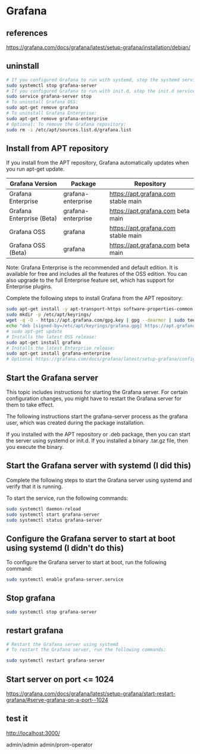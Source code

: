 # Grafana

## references

<https://grafana.com/docs/grafana/latest/setup-grafana/installation/debian/>

## uninstall

```bash
# If you configured Grafana to run with systemd, stop the systemd servivce for Grafana server: I did this one!
sudo systemctl stop grafana-server
# If you configured Grafana to run with init.d, stop the init.d service for Grafana server:
sudo service grafana-server stop
# To uninstall Grafana OSS:
sudo apt-get remove grafana
# To uninstall Grafana Enterprise:
sudo apt-get remove grafana-enterprise
# Optional: To remove the Grafana repository:
sudo rm -i /etc/apt/sources.list.d/grafana.list
```

## Install from APT repository

If you install from the APT repository, Grafana automatically updates when you run apt-get update.

| Grafana Version           | Package            | Repository                          |
|---------------------------|--------------------|-------------------------------------|
| Grafana Enterprise        | grafana-enterprise | <https://apt.grafana.com> stable main |
| Grafana Enterprise (Beta) | grafana-enterprise | <https://apt.grafana.com> beta main   |
| Grafana OSS               | grafana            | <https://apt.grafana.com> stable main |
| Grafana OSS (Beta)        | grafana            | <https://apt.grafana.com> beta main   |

Note: Grafana Enterprise is the recommended and default edition. It is available for free and includes all the features of the OSS edition. You can also upgrade to the full Enterprise feature set, which has support for Enterprise plugins.

Complete the following steps to install Grafana from the APT repository:

```bash
sudo apt-get install -y apt-transport-https software-properties-common wget
sudo mkdir -p /etc/apt/keyrings/
wget -q -O - https://apt.grafana.com/gpg.key | gpg --dearmor | sudo tee /etc/apt/keyrings/grafana.gpg > /dev/null
echo "deb [signed-by=/etc/apt/keyrings/grafana.gpg] https://apt.grafana.com stable main" | sudo tee -a /etc/apt/sources.list.d/grafana.list
# sudo apt-get update
# Installs the latest OSS release:
sudo apt-get install grafana
# Installs the latest Enterprise release:
sudo apt-get install grafana-enterprise
# Optional https://grafana.com/docs/grafana/latest/setup-grafana/configure-grafana/ configure grafana
```

## Start the Grafana server

This topic includes instructions for starting the Grafana server. For certain configuration changes, you might have to restart the Grafana server for them to take effect.

The following instructions start the grafana-server process as the grafana user, which was created during the package installation.

If you installed with the APT repository or .deb package, then you can start the server using systemd or init.d. If you installed a binary .tar.gz file, then you execute the binary.

## Start the Grafana server with systemd (I did this)

Complete the following steps to start the Grafana server using systemd and verify that it is running.

To start the service, run the following commands:

```bash
sudo systemctl daemon-reload
sudo systemctl start grafana-server
sudo systemctl status grafana-server
```

## Configure the Grafana server to start at boot using systemd (I didn't do this)

To configure the Grafana server to start at boot, run the following command:

```bash
sudo systemctl enable grafana-server.service
```

## Stop grafana

```bash
sudo systemctl stop grafana-server
```

## restart grafana

```bash
# Restart the Grafana server using systemd
# To restart the Grafana server, run the following commands:

sudo systemctl restart grafana-server
```

## Start server on port <= 1024

<https://grafana.com/docs/grafana/latest/setup-grafana/start-restart-grafana/#serve-grafana-on-a-port--1024>

## test it

<http://localhost:3000/>

admin/admin
admin/prom-operator
